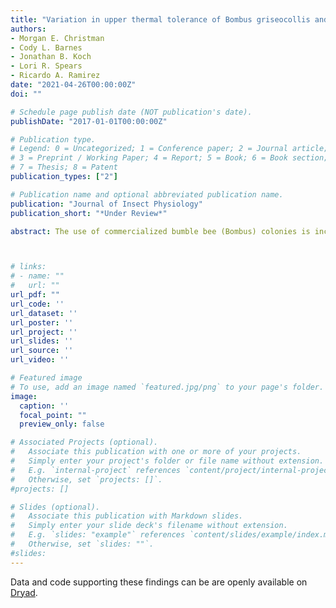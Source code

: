```yaml
---
title: "Variation in upper thermal tolerance of Bombus griseocollis and B. impatiens (Hymenoptera: Apidae)"
authors:
- Morgan E. Christman
- Cody L. Barnes
- Jonathan B. Koch
- Lori R. Spears
- Ricardo A. Ramirez
date: "2021-04-26T00:00:00Z"
doi: ""

# Schedule page publish date (NOT publication's date).
publishDate: "2017-01-01T00:00:00Z"

# Publication type.
# Legend: 0 = Uncategorized; 1 = Conference paper; 2 = Journal article;
# 3 = Preprint / Working Paper; 4 = Report; 5 = Book; 6 = Book section;
# 7 = Thesis; 8 = Patent
publication_types: ["2"]

# Publication name and optional abbreviated publication name.
publication: "Journal of Insect Physiology"
publication_short: "*Under Review*"

abstract: The use of commercialized bumble bee (Bombus) colonies is increasing throughout the U.S. In order to make Bombus colonies available to producers across the country, there is an opportunity to diversify the market with species that are endemic to the areas they are employed. Identifying species’ tolerance to environmental extremes can assist with the commercialization of colonies for specific cropping systems and geographic regions. Here, we compared the upper thermal tolerance of two endemic North American bumble bee species: Bombus impatiens  



# links:
# - name: ""
#   url: ""
url_pdf: ""
url_code: ''
url_dataset: ''
url_poster: ''
url_project: ''
url_slides: ''
url_source: ''
url_video: ''

# Featured image
# To use, add an image named `featured.jpg/png` to your page's folder. 
image:
  caption: ''
  focal_point: ""
  preview_only: false

# Associated Projects (optional).
#   Associate this publication with one or more of your projects.
#   Simply enter your project's folder or file name without extension.
#   E.g. `internal-project` references `content/project/internal-project/index.md`.
#   Otherwise, set `projects: []`.
#projects: []

# Slides (optional).
#   Associate this publication with Markdown slides.
#   Simply enter your slide deck's filename without extension.
#   E.g. `slides: "example"` references `content/slides/example/index.md`.
#   Otherwise, set `slides: ""`.
#slides:
---
```


Data and code supporting these findings can be are openly available on [Dryad](#). 
